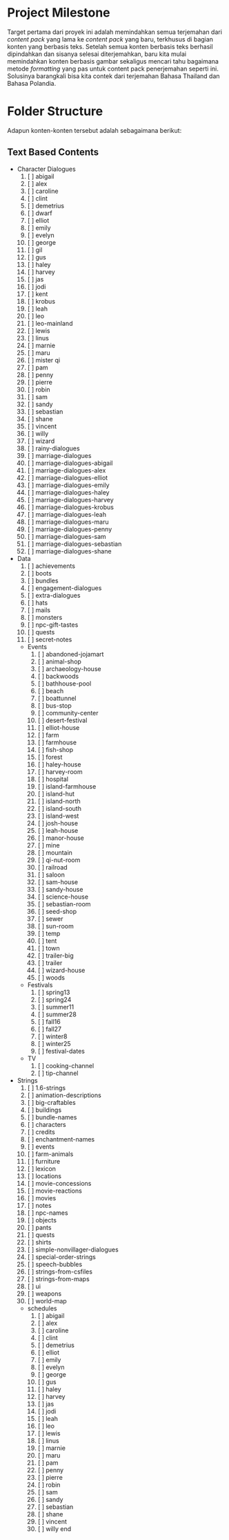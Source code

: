 # Project Milestone
Target pertama dari proyek ini adalah memindahkan semua terjemahan dari _content pack_ yang lama ke _content pack_ yang baru, terkhusus di bagian konten yang berbasis teks. Setelah semua konten berbasis teks berhasil dipindahkan dan sisanya selesai diterjemahkan, baru kita mulai memindahkan konten berbasis gambar sekaligus mencari tahu bagaimana metode _formatting_ yang pas untuk content pack penerjemahan seperti ini. Solusinya barangkali bisa kita contek dari terjemahan Bahasa Thailand dan Bahasa Polandia.
# Folder Structure
Adapun konten-konten tersebut adalah sebagaimana berikut:
## Text Based Contents
- Character Dialogues
  1. [ ] abigail
  2. [ ] alex
  3. [ ] caroline
  4. [ ] clint
  5. [ ] demetrius
  6. [ ] dwarf
  7. [ ] elliot
  8. [ ] emily
  9. [ ] evelyn
  10. [ ] george
  11. [ ] gil
  12. [ ] gus
  13. [ ] haley
  14. [ ] harvey
  15. [ ] jas
  16. [ ] jodi
  17. [ ] kent
  18. [ ] krobus
  19. [ ] leah
  20. [ ] leo
  21. [ ] leo-mainland
  22. [ ] lewis
  23. [ ] linus
  24. [ ] marnie
  25. [ ] maru
  26. [ ] mister qi
  27. [ ] pam
  28. [ ] penny
  29. [ ] pierre
  30. [ ] robin
  31. [ ] sam
  32. [ ] sandy
  33. [ ] sebastian
  34. [ ] shane
  35. [ ] vincent
  36. [ ] willy
  37. [ ] wizard
  38. [ ] rainy-dialogues
  39. [ ] marriage-dialogues
  40. [ ] marriage-dialogues-abigail
  41. [ ] marriage-dialogues-alex
  42. [ ] marriage-dialogues-elliot
  43. [ ] marriage-dialogues-emily
  44. [ ] marriage-dialogues-haley
  45. [ ] marriage-dialogues-harvey
  46. [ ] marriage-dialogues-krobus
  47. [ ] marriage-dialogues-leah
  48. [ ] marriage-dialogues-maru
  49. [ ] marriage-dialogues-penny
  50. [ ] marriage-dialogues-sam
  51. [ ] marriage-dialogues-sebastian
  52. [ ] marriage-dialogues-shane
- Data
  1. [ ] achievements
  2. [ ] boots
  3. [ ] bundles
  4. [ ] engagement-dialogues
  5. [ ] extra-dialogues
  6. [ ] hats
  7. [ ] mails
  8. [ ] monsters
  9. [ ] npc-gift-tastes
  10. [ ] quests
  11. [ ] secret-notes
  - Events
    1. [ ] abandoned-jojamart
    2. [ ] animal-shop
    3. [ ] archaeology-house
    4. [ ] backwoods
    5. [ ] bathhouse-pool
    6. [ ] beach
    7. [ ] boattunnel
    8. [ ] bus-stop
    9. [ ] community-center
    10. [ ] desert-festival
    11. [ ] elliot-house
    12. [ ] farm
    13. [ ] farmhouse
    14. [ ] fish-shop
    15. [ ] forest
    16. [ ] haley-house
    17. [ ] harvey-room
    18. [ ] hospital
    19. [ ] island-farmhouse
    20. [ ] island-hut
    21. [ ] island-north
    22. [ ] island-south
    23. [ ] island-west
    24. [ ] josh-house
    25. [ ] leah-house
    26. [ ] manor-house
    27. [ ] mine
    28. [ ] mountain
    29. [ ] qi-nut-room
    30. [ ] railroad
    31. [ ] saloon
    32. [ ] sam-house
    33. [ ] sandy-house
    34. [ ] science-house
    35. [ ] sebastian-room
    36. [ ] seed-shop
    37. [ ] sewer
    38. [ ] sun-room
    39. [ ] temp
    40. [ ] tent
    41. [ ] town
    42. [ ] trailer-big
    43. [ ] trailer
    44. [ ] wizard-house
    45. [ ] woods  
  - Festivals
    1. [ ] spring13
    2. [ ] spring24
    3. [ ] summer11
    4. [ ] summer28
    5. [ ] fall16
    6. [ ] fall27
    7. [ ] winter8
    8. [ ] winter25
    9. [ ] festival-dates
  - TV
    1. [ ] cooking-channel
    2. [ ] tip-channel
- Strings
  1. [ ] 1.6-strings
  2. [ ] animation-descriptions
  3. [ ] big-craftables
  4. [ ] buildings
  5. [ ] bundle-names
  6. [ ] characters
  7. [ ] credits
  8. [ ] enchantment-names
  9. [ ] events
  10. [ ] farm-animals
  11. [ ] furniture
  12. [ ] lexicon
  13. [ ] locations
  14. [ ] movie-concessions
  15. [ ] movie-reactions
  16. [ ] movies
  17. [ ] notes
  18. [ ] npc-names
  19. [ ] objects
  20. [ ] pants
  21. [ ] quests
  22. [ ] shirts
  23. [ ] simple-nonvillager-dialogues
  24. [ ] special-order-strings
  25. [ ] speech-bubbles
  26. [ ] strings-from-csfiles
  27. [ ] strings-from-maps
  28. [ ] ui
  29. [ ] weapons
  30. [ ] world-map
  - schedules
    1. [ ] abigail
    2. [ ] alex
    3. [ ] caroline
    4. [ ] clint
    5. [ ] demetrius
    7. [ ] elliot
    8. [ ] emily
    9. [ ] evelyn
    10. [ ] george
    12. [ ] gus
    13. [ ] haley
    14. [ ] harvey
    15. [ ] jas
    16. [ ] jodi
    19. [ ] leah
    20. [ ] leo
    22. [ ] lewis
    23. [ ] linus
    24. [ ] marnie
    25. [ ] maru
    27. [ ] pam
    28. [ ] penny
    29. [ ] pierre
    30. [ ] robin
    31. [ ] sam
    32. [ ] sandy
    33. [ ] sebastian
    34. [ ] shane
    35. [ ] vincent
    36. [ ] willy
end
